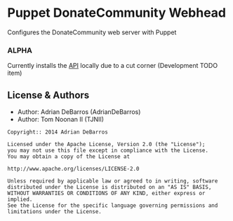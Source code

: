 Puppet DonateCommunity Webhead
==============================

Configures the DonateCommunity web server with Puppet

### ALPHA

Currently installs the [API](https://github.com/SharedRelief/puppet-donatecommunity-api) locally due to a cut corner (Development TODO item)

License & Authors
-----------------
- Author: Adrian DeBarros (AdrianDeBarros)
- Author: Tom Noonan II (TJNII)

```
Copyright:: 2014 Adrian DeBarros

Licensed under the Apache License, Version 2.0 (the "License");
you may not use this file except in compliance with the License.
You may obtain a copy of the License at

http://www.apache.org/licenses/LICENSE-2.0

Unless required by applicable law or agreed to in writing, software
distributed under the License is distributed on an "AS IS" BASIS,
WITHOUT WARRANTIES OR CONDITIONS OF ANY KIND, either express or implied.
See the License for the specific language governing permissions and
limitations under the License.
```
